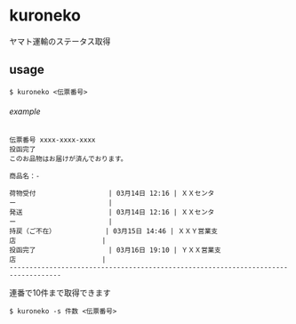 # kuroneko
ヤマト運輸のステータス取得

## usage
    $ kuroneko <伝票番号>
###### example
```
伝票番号 xxxx-xxxx-xxxx
投函完了
このお品物はお届けが済んでおります。

商品名：-

荷物受付　　　　　　　　　　　| 03月14日 12:16 | ＸＸセンター　　　　　　　　　　　　　　|
発送　　　　　　　　　　　　　| 03月14日 12:16 | ＸＸセンター　　　　　　　　　　　　　　|
持戻（ご不在）　　　　　　　　| 03月15日 14:46 | ＸＸＹ営業支店　　　　　　　　　　　　　|
投函完了　　　　　　　　　　　| 03月16日 19:10 | ＹＸＸ営業支店　　　　　　　　　　　　　|
-----------------------------------------------------------------------------------
```
連番で10件まで取得できます  

    $ kuroneko -s 件数 <伝票番号>